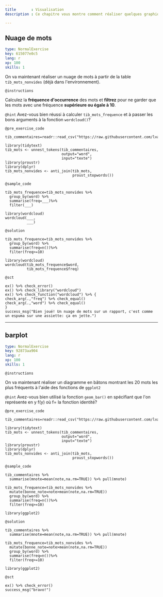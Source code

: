 ```yaml
---
title       : Visualisation
description : Ce chapitre vous montre comment réaliser quelques graphiques à partir de données lexicales.Diapos ici <a class="white-link" href="http://perso.ens-lyon.fr/lise.vaudor/tutos/tuto_texte/tuto_texte_part4.html"  target="_blank">.

---
```


## Nuage de mots

```yaml
type: NormalExercise
key: 615077e0c5
lang: r
xp: 100
skills: 1
```

On va maintenant réaliser un nuage de mots à partir de la table `tib_mots_nonvides` (déjà dans l'environnement).


`@instructions`

Calculez la **fréquence d'occurrence** des mots et **filtrez** pour ne garder que les mots avec une fréquence **supérieure ou égale à 10**.

`@hint`
Avez-vous bien réussi à calculer `tib_mots_frequence` et à passer les bons arguments à la fonction `wordcloud()`?

`@pre_exercise_code`
```{r}
tib_commentaires=readr::read_csv("https://raw.githubusercontent.com/lvaudor/tuto_texte_Marmiton/master/data/tib_commentaires.csv")

library(tidytext)  
tib_mots <- unnest_tokens(tib_commentaires,
                          output="word",
                          input="texte")
library(proustr)
library(dplyr)
tib_mots_nonvides <- anti_join(tib_mots,
                               proust_stopwords())       
```

`@sample_code`
```{r}
tib_mots_frequence=tib_mots_nonvides %>% 
  group_by(word) %>% 
  summarise(freq=___)%>% 
  filter(___)

library(wordcloud)  
wordcloud(___,
          ___)
```

`@solution`
```{r}
tib_mots_frequence=tib_mots_nonvides %>% 
  group_by(word) %>% 
  summarise(freq=n())%>% 
  filter(freq>=10)

library(wordcloud)  
wordcloud(tib_mots_frequence$word,
          tib_mots_frequence$freq)
```

`@sct`
```{r}
ex() %>% check_error()
ex() %>% check_library("wordcloud")
ex() %>% check_function("wordcloud") %>% {
check_arg(.,"freq") %>% check_equal()
check_arg(.,"word") %>% check_equal()
}
success_msg("Bien joué! Un nuage de mots sur un rapport, c'est comme un espuma sur une assiette: ça en jette.")
```



---
## barplot

```yaml
type: NormalExercise
key: 92873aa904
lang: r
xp: 100
skills: 1
```


`@instructions`

On va maintenant réaliser un diagramme en bâtons montrant les 20 mots les plus fréquents à l'aide des fonctions de `ggplot2`

`@hint`
Avez-vous bien utilisé la fonction `geom_bar()` en spécifiant que l'on représente en y f(y) où f= la fonction identité?


`@pre_exercise_code`
```{r}
tib_commentaires=readr::read_csv("https://raw.githubusercontent.com/lvaudor/tuto_texte_Marmiton/master/data/tib_commentaires.csv")

library(tidytext)  
tib_mots <- unnest_tokens(tib_commentaires,
                          output="word",
                          input="texte")
library(proustr)
library(dplyr)
tib_mots_nonvides <- anti_join(tib_mots,
                               proust_stopwords())    
```

`@sample_code`
```{r}
tib_commentaires %>%
  summarise(mnote=mean(note,na.rm=TRUE)) %>% pull(mnote)

tib_mots_frequence=tib_mots_nonvides %>% 
  mutate(bonne_note=note>mean(note,na.rm=TRUE))
  group_by(word) %>% 
  summarise(freq=n())%>% 
  filter(freq>=10)
  
library(ggplot2)
```

`@solution`
```{r}
tib_commentaires %>%
  summarise(mnote=mean(note,na.rm=TRUE)) %>% pull(mnote)

tib_mots_frequence=tib_mots_nonvides %>% 
  mutate(bonne_note=note>mean(note,na.rm=TRUE))
  group_by(word) %>% 
  summarise(freq=n())%>% 
  filter(freq>=10)
  
library(ggplot2)
```

`@sct`
```{r}
ex() %>% check_error()
success_msg("bravo!")
```
